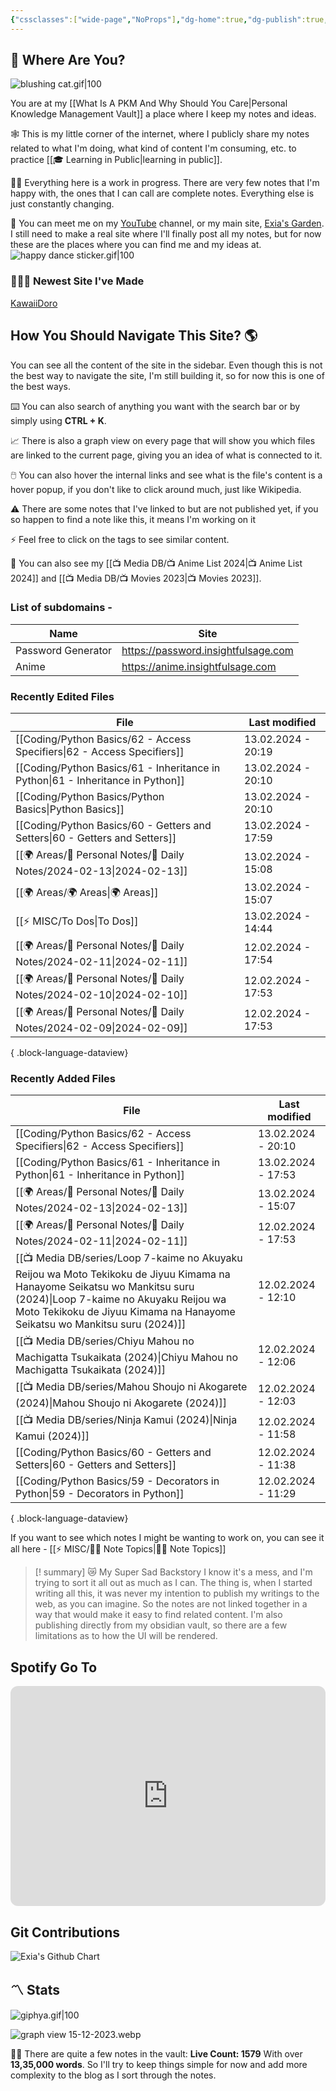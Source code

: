 ```yaml
---
{"cssclasses":["wide-page","NoProps"],"dg-home":true,"dg-publish":true,"permalink":"/000-digital-garden/start-here/","tags":["gardenEntry"],"dgPassFrontmatter":true,"noteIcon":"3","created":"2023-12-10T08:50:33.353+05:30","updated":"2024-02-12T05:14:57.221+05:30"}
---
```


## 🫨 Where Are You?

![blushing cat.gif|100](/img/user/Resources/%F0%9F%93%81%20Files/%F0%9F%93%B8Images/blushing%20cat.gif)

You are at my [[What Is A PKM And Why Should You Care\|Personal Knowledge Management Vault]] a place where I keep my notes and ideas.

🕸️ This is my little corner of the internet, where I publicly share my notes related to what I'm doing, what kind of content I'm consuming, etc. to practice [[🎓 Learning in Public\|learning in public]].

👷🏻 Everything here is a work in progress. There are very few notes that I'm happy with, the ones that I can call are complete notes. Everything else is just constantly changing.

📄 You can meet me on my [YouTube](https://youtube.com/@naamnahihai) channel, or my main site, [Exia's Garden](https://exiasgarden.pages.dev). I still need to make a real site where I'll finally post all my notes, but for now these are the places where you can find me and my ideas at.
![happy dance sticker.gif|100](/img/user/Resources/%F0%9F%93%81%20Files/%F0%9F%93%B8Images/happy%20dance%20sticker.gif)
### 🧑🏻‍💻 Newest Site I've Made
[KawaiiDoro](https://kawaiidoro.com)

## How You Should Navigate This Site? 🌎
You can see all the content of the site in the sidebar. Even though this is not the best way to navigate the site, I'm still building it, so for now this is one of the best ways.

⌨️ You can also search of anything you want with the search bar or by simply using **CTRL + K**.

📈 There is also a graph view on every page that will show you which files are linked to the current page, giving you an idea of what is connected to it.

🖱️ You can also hover the internal links and see what is the file's content is a hover popup, if you don't like to click around much, just like Wikipedia.

⚠️ There are some notes that I've linked to but are not published yet, if you so happen to find a note like this, it means I'm working on it

⚡ Feel free to click on the tags to see similar content.

🎥 You can also see my [[📺 Media DB/📺 Anime List 2024\|📺 Anime List 2024]] and [[📺 Media DB/📺 Movies 2023\|📺 Movies 2023]].

### List of subdomains -
| Name | Site |
| ---- | ---- |
| Password Generator | https://password.insightfulsage.com |
| Anime | https://anime.insightfulsage.com |

### Recently Edited Files
| File                                                                               | Last modified      |
| ---------------------------------------------------------------------------------- | ------------------ |
| [[Coding/Python Basics/62 - Access Specifiers\|62 - Access Specifiers]]         | 13.02.2024 - 20:19 |
| [[Coding/Python Basics/61 - Inheritance in Python\|61 - Inheritance in Python]] | 13.02.2024 - 20:10 |
| [[Coding/Python Basics/Python Basics\|Python Basics]]                           | 13.02.2024 - 20:10 |
| [[Coding/Python Basics/60 - Getters and Setters\|60 - Getters and Setters]]     | 13.02.2024 - 17:59 |
| [[🌍 Areas/📧 Personal Notes/📓 Daily Notes/2024-02-13\|2024-02-13]]            | 13.02.2024 - 15:08 |
| [[🌍 Areas/🌍 Areas\|🌍 Areas]]                                                 | 13.02.2024 - 15:07 |
| [[⚡ MISC/To Dos\|To Dos]]                                                       | 13.02.2024 - 14:44 |
| [[🌍 Areas/📧 Personal Notes/📓 Daily Notes/2024-02-11\|2024-02-11]]            | 12.02.2024 - 17:54 |
| [[🌍 Areas/📧 Personal Notes/📓 Daily Notes/2024-02-10\|2024-02-10]]            | 12.02.2024 - 17:53 |
| [[🌍 Areas/📧 Personal Notes/📓 Daily Notes/2024-02-09\|2024-02-09]]            | 12.02.2024 - 17:53 |

{ .block-language-dataview}

### Recently Added Files
| File                                                                                                                                                                                                                                                 | Last modified      |
| ---------------------------------------------------------------------------------------------------------------------------------------------------------------------------------------------------------------------------------------------------- | ------------------ |
| [[Coding/Python Basics/62 - Access Specifiers\|62 - Access Specifiers]]                                                                                                                                                                           | 13.02.2024 - 20:10 |
| [[Coding/Python Basics/61 - Inheritance in Python\|61 - Inheritance in Python]]                                                                                                                                                                   | 13.02.2024 - 17:53 |
| [[🌍 Areas/📧 Personal Notes/📓 Daily Notes/2024-02-13\|2024-02-13]]                                                                                                                                                                              | 13.02.2024 - 15:07 |
| [[🌍 Areas/📧 Personal Notes/📓 Daily Notes/2024-02-11\|2024-02-11]]                                                                                                                                                                              | 12.02.2024 - 17:53 |
| [[📺 Media DB/series/Loop 7-kaime no Akuyaku Reijou wa Moto Tekikoku de Jiyuu Kimama na Hanayome Seikatsu wo Mankitsu suru (2024)\|Loop 7-kaime no Akuyaku Reijou wa Moto Tekikoku de Jiyuu Kimama na Hanayome Seikatsu wo Mankitsu suru (2024)]] | 12.02.2024 - 12:10 |
| [[📺 Media DB/series/Chiyu Mahou no Machigatta Tsukaikata (2024)\|Chiyu Mahou no Machigatta Tsukaikata (2024)]]                                                                                                                                   | 12.02.2024 - 12:06 |
| [[📺 Media DB/series/Mahou Shoujo ni Akogarete (2024)\|Mahou Shoujo ni Akogarete (2024)]]                                                                                                                                                         | 12.02.2024 - 12:03 |
| [[📺 Media DB/series/Ninja Kamui (2024)\|Ninja Kamui (2024)]]                                                                                                                                                                                     | 12.02.2024 - 11:58 |
| [[Coding/Python Basics/60 - Getters and Setters\|60 - Getters and Setters]]                                                                                                                                                                       | 12.02.2024 - 11:38 |
| [[Coding/Python Basics/59 - Decorators in Python\|59 - Decorators in Python]]                                                                                                                                                                     | 12.02.2024 - 11:29 |

{ .block-language-dataview}

If you want to see which notes I might be wanting to work on, you can see it all here - [[⚡ MISC/✍🏻 Note Topics\|✍🏻 Note Topics]]

>[! summary]  😿 My Super Sad Backstory
> I know it's a mess, and I'm trying to sort it all out as much as I can.
The thing is, when I started writing all this, it was never my intention to publish my writings to the web, as you can imagine.
So the notes are not linked together in a way that would make it easy to find related content.
I'm also publishing directly from my obsidian vault, so there are a few limitations as to how the UI will be rendered.

## Spotify Go To
<iframe style="border-radius:12px" src="https://open.spotify.com/embed/playlist/37i9dQZF1EIYpUgYYPrm7Z?utm_source=generator&theme=0" width="100%" height="352" frameBorder="0" allowfullscreen="" allow="autoplay; clipboard-write; encrypted-media; fullscreen; picture-in-picture" loading="lazy"></iframe>

## Git Contributions
<img src="https://ghchart.rshah.org/A020F0/ooexiaoo" alt="Exia's Github Chart" />

## 〽️ Stats
![giphya.gif|100](/img/user/Resources/%F0%9F%93%81%20Files/%F0%9F%93%B8Images/giphya.gif)

![graph view 15-12-2023.webp](/img/user/Resources/%F0%9F%93%81%20Files/%F0%9F%93%B8Images/graph%20view%2015-12-2023.webp)

😵‍💫 There are quite a few notes in the vault:
**Live Count: 1579** With over **13,35,000 words**.
So I'll try to keep things simple for now and add more complexity to the blog as I sort through the notes.